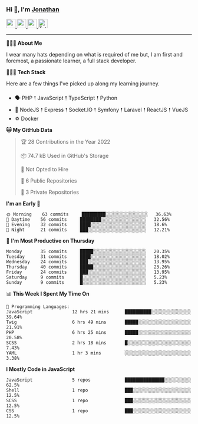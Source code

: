 ### Hi 👋, I'm [Jonathan](https://jonathan-d.ch) 

<p>
  <a href="https://www.twitter.com/redkill2108">
    <img src="https://img.shields.io/badge/twitter-%231DA1F2.svg?&style=for-the-badge&logo=twitter&logoColor=white" height=25>
  </a>
  <a href="https://www.linkedin.com/in/jdebetaz">
    <img src="https://img.shields.io/badge/linkedin-%230077B5.svg?&style=for-the-badge&logo=linkedin&logoColor=white" height=25>
  </a>
  <a href="https://www.instagram.com/jdebetaz/">
    <img src="https://img.shields.io/badge/instagram-%23E4405F.svg?&style=for-the-badge&logo=instagram&logoColor=white" height=25>
  </a>
  <a href="https://wakatime.com/@5c95ead1-71ee-4ecc-9a32-6c2b293dd432">
    <img src="https://wakatime.com/badge/user/5c95ead1-71ee-4ecc-9a32-6c2b293dd432.svg?style=for-the-badge" height=25 alt="Total time coded since Aug 23 2019" />
  </a>
</p>

-------

**🙋🏻‍♂️ About Me** 

<p>I wear many hats depending on what is required of me but, I am first and foremost, a passionate learner, a full stack developer.</p>

**👨🏻‍💻 Tech Stack** 

<p>Here are a few things I've picked up along my learning journey.</p>

- 🗣 PHP 𒑰 JavaScript 𒑰 TypeScript 𒑰 Python
- 🎒 NodeJS 𒑰 Express 𒑰 Socket.IO 𒑰 Symfony 𒑰 Laravel 𒑰 ReactJS 𒑰 VueJS
- ♽ Docker

<!--START_SECTION:waka-->
**🐱 My GitHub Data** 

> 🏆 28 Contributions in the Year 2022
 > 
> 📦 74.7 kB Used in GitHub's Storage 
 > 
> 🚫 Not Opted to Hire
 > 
> 📜 6 Public Repositories 
 > 
> 🔑 3 Private Repositories  
 > 
**I'm an Early 🐤** 

```text
🌞 Morning    63 commits     █████████░░░░░░░░░░░░░░░░   36.63% 
🌆 Daytime    56 commits     ████████░░░░░░░░░░░░░░░░░   32.56% 
🌃 Evening    32 commits     ████░░░░░░░░░░░░░░░░░░░░░   18.6% 
🌙 Night      21 commits     ███░░░░░░░░░░░░░░░░░░░░░░   12.21%

```
📅 **I'm Most Productive on Thursday** 

```text
Monday       35 commits     █████░░░░░░░░░░░░░░░░░░░░   20.35% 
Tuesday      31 commits     ████░░░░░░░░░░░░░░░░░░░░░   18.02% 
Wednesday    24 commits     ███░░░░░░░░░░░░░░░░░░░░░░   13.95% 
Thursday     40 commits     █████░░░░░░░░░░░░░░░░░░░░   23.26% 
Friday       24 commits     ███░░░░░░░░░░░░░░░░░░░░░░   13.95% 
Saturday     9 commits      █░░░░░░░░░░░░░░░░░░░░░░░░   5.23% 
Sunday       9 commits      █░░░░░░░░░░░░░░░░░░░░░░░░   5.23%

```


📊 **This Week I Spent My Time On** 

```text
💬 Programming Languages: 
JavaScript               12 hrs 21 mins      ██████████░░░░░░░░░░░░░░░   39.64% 
Twig                     6 hrs 49 mins       █████░░░░░░░░░░░░░░░░░░░░   21.91% 
PHP                      6 hrs 25 mins       █████░░░░░░░░░░░░░░░░░░░░   20.58% 
SCSS                     2 hrs 18 mins       █░░░░░░░░░░░░░░░░░░░░░░░░   7.43% 
YAML                     1 hr 3 mins         ░░░░░░░░░░░░░░░░░░░░░░░░░   3.38%

```

**I Mostly Code in JavaScript** 

```text
JavaScript               5 repos             ███████████████░░░░░░░░░░   62.5% 
Shell                    1 repo              ███░░░░░░░░░░░░░░░░░░░░░░   12.5% 
SCSS                     1 repo              ███░░░░░░░░░░░░░░░░░░░░░░   12.5% 
CSS                      1 repo              ███░░░░░░░░░░░░░░░░░░░░░░   12.5%

```



<!--END_SECTION:waka-->
